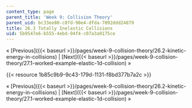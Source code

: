 ```yaml
---
content_type: page
parent_title: 'Week 9: Collision Theory'
parent_uid: bc33ee80-c8fd-90e4-dfda-7092ddd24879
title: 26.3 Totally Inelastic Collisions
uid: 5b9547e6-b555-4ebd-94f4-c07a3a9175ce
---
```


« [Previous]({{< baseurl >}}/pages/week-9-collision-theory/26.2-kinetic-energy-in-collisions) | [Next]({{< baseurl >}}/pages/week-9-collision-theory/27.1-worked-example-elastic-1d-collision) »

{{< resource 1b85c9b9-9c43-179d-1131-f8bd377b7a2c >}}

« [Previous]({{< baseurl >}}/pages/week-9-collision-theory/26.2-kinetic-energy-in-collisions) | [Next]({{< baseurl >}}/pages/week-9-collision-theory/27.1-worked-example-elastic-1d-collision) »